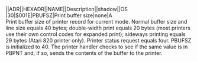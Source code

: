 ||ADR||HEXADR||NAME||Description||shadow||OS  
|30|$001E|PBUFSZ|Print buffer size|none|A  
Print buffer size of printer record for current mode. Normal buffer size and line size equals 40 bytes; double-width print equals 20 bytes (most printers use their own control codes for expanded print); sideways printing equals 29 bytes (Atari 820 printer only). Printer status request equals four. PBUFSZ is initialized to 40. The printer handler checks to see if the same value is in PBPNT and, if so, sends the contents of the buffer to the printer.  
